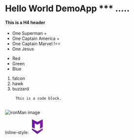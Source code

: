 # Hello World DemoApp *** .....
 
#### This is a H4 header

- One Superman +
- One Captain America + 
- One Captain Marvel !==
- One Jesus

*   Red
*   Green
*   Blue

1.  falcon
2.  hawk
3.  buzzard

<pre>
	<code>This is a code block.
	</code>
</pre>

![ironMan image](https://www.pngkey.com/png/full/311-3110635_ironman-png-iron-man-suit.png "extra text")

Inline-style: 
![alt text](https://github.com/adam-p/markdown-here/raw/master/src/common/images/icon48.png "Logo Title Text 1")

